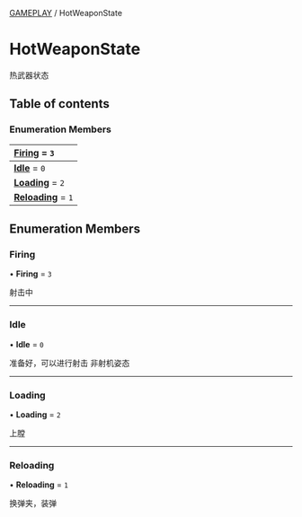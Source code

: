 [GAMEPLAY](../groups/Core.GAMEPLAY.md) / HotWeaponState

# HotWeaponState <Badge type="tip" text="Enumeration" /> <Score text="HotWeaponState" />

<p class="content-big"> 热武器状态 </p>

## Table of contents

### Enumeration Members <Score text="Enumeration" /> 
| **[Firing](mw.HotWeaponState.md#firing)** = ``3``  |
| :----- |
| **[Idle](mw.HotWeaponState.md#idle)** = ``0`` |
| **[Loading](mw.HotWeaponState.md#loading)** = ``2`` |
| **[Reloading](mw.HotWeaponState.md#reloading)** = ``1`` |

## Enumeration Members

### Firing <Score text="Firing" /> 

• **Firing** = ``3``

射击中

___

### Idle <Score text="Idle" /> 

• **Idle** = ``0``

准备好，可以进行射击 非射机姿态

___

### Loading <Score text="Loading" /> 

• **Loading** = ``2``

上膛

___

### Reloading <Score text="Reloading" /> 

• **Reloading** = ``1``

换弹夹，装弹
